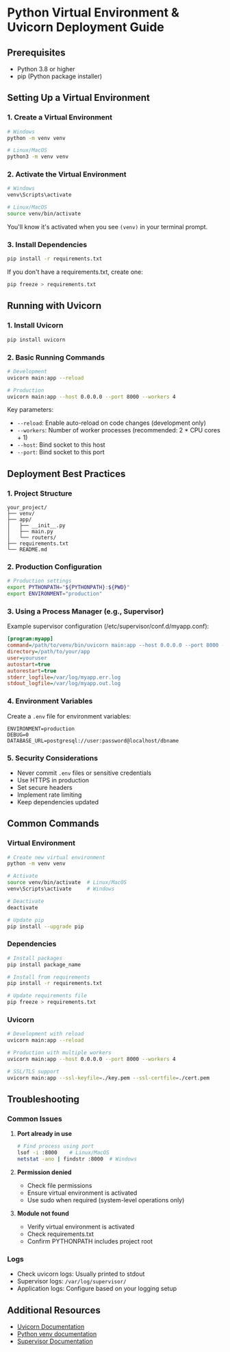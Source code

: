 # Python Virtual Environment & Uvicorn Deployment Guide

## Prerequisites
- Python 3.8 or higher
- pip (Python package installer)

## Setting Up a Virtual Environment

### 1. Create a Virtual Environment
```bash
# Windows
python -m venv venv

# Linux/MacOS
python3 -m venv venv
```

### 2. Activate the Virtual Environment

```bash
# Windows
venv\Scripts\activate

# Linux/MacOS
source venv/bin/activate
```

You'll know it's activated when you see `(venv)` in your terminal prompt.

### 3. Install Dependencies
```bash
pip install -r requirements.txt
```

If you don't have a requirements.txt, create one:
```bash
pip freeze > requirements.txt
```

## Running with Uvicorn

### 1. Install Uvicorn
```bash
pip install uvicorn
```

### 2. Basic Running Commands
```bash
# Development
uvicorn main:app --reload

# Production
uvicorn main:app --host 0.0.0.0 --port 8000 --workers 4
```

Key parameters:
- `--reload`: Enable auto-reload on code changes (development only)
- `--workers`: Number of worker processes (recommended: 2 * CPU cores + 1)
- `--host`: Bind socket to this host
- `--port`: Bind socket to this port

## Deployment Best Practices

### 1. Project Structure
```
your_project/
├── venv/
├── app/
│   ├── __init__.py
│   ├── main.py
│   └── routers/
├── requirements.txt
└── README.md
```

### 2. Production Configuration
```bash
# Production settings
export PYTHONPATH="${PYTHONPATH}:${PWD}"
export ENVIRONMENT="production"
```

### 3. Using a Process Manager (e.g., Supervisor)

Example supervisor configuration (/etc/supervisor/conf.d/myapp.conf):
```ini
[program:myapp]
command=/path/to/venv/bin/uvicorn main:app --host 0.0.0.0 --port 8000 --workers 4
directory=/path/to/your/app
user=youruser
autostart=true
autorestart=true
stderr_logfile=/var/log/myapp.err.log
stdout_logfile=/var/log/myapp.out.log
```

### 4. Environment Variables
Create a `.env` file for environment variables:
```env
ENVIRONMENT=production
DEBUG=0
DATABASE_URL=postgresql://user:password@localhost/dbname
```

### 5. Security Considerations
- Never commit `.env` files or sensitive credentials
- Use HTTPS in production
- Set secure headers
- Implement rate limiting
- Keep dependencies updated

## Common Commands

### Virtual Environment
```bash
# Create new virtual environment
python -m venv venv

# Activate
source venv/bin/activate  # Linux/MacOS
venv\Scripts\activate     # Windows

# Deactivate
deactivate

# Update pip
pip install --upgrade pip
```

### Dependencies
```bash
# Install packages
pip install package_name

# Install from requirements
pip install -r requirements.txt

# Update requirements file
pip freeze > requirements.txt
```

### Uvicorn
```bash
# Development with reload
uvicorn main:app --reload

# Production with multiple workers
uvicorn main:app --host 0.0.0.0 --port 8000 --workers 4

# SSL/TLS support
uvicorn main:app --ssl-keyfile=./key.pem --ssl-certfile=./cert.pem
```

## Troubleshooting

### Common Issues
1. **Port already in use**
   ```bash
   # Find process using port
   lsof -i :8000    # Linux/MacOS
   netstat -ano | findstr :8000  # Windows
   ```

2. **Permission denied**
   - Check file permissions
   - Ensure virtual environment is activated
   - Use sudo when required (system-level operations only)

3. **Module not found**
   - Verify virtual environment is activated
   - Check requirements.txt
   - Confirm PYTHONPATH includes project root

### Logs
- Check uvicorn logs: Usually printed to stdout
- Supervisor logs: `/var/log/supervisor/`
- Application logs: Configure based on your logging setup

## Additional Resources
- [Uvicorn Documentation](https://www.uvicorn.org/)
- [Python venv documentation](https://docs.python.org/3/library/venv.html)
- [Supervisor Documentation](http://supervisord.org/)
